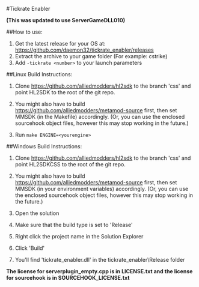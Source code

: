 #Tickrate Enabler

**(This was updated to use ServerGameDLL010)**

##How to use:
1. Get the latest release for your OS at: https://github.com/daemon32/tickrate_enabler/releases
2. Extract the archive to your game folder (For example: cstrike)
3. Add `-tickrate <number>` to your launch parameters

##Linux Build Instructions:
1. Clone https://github.com/alliedmodders/hl2sdk to the branch 'css' and point HL2SDK to the root of the git repo.

2. You might also have to build https://github.com/alliedmodders/metamod-source first, then set MMSDK (in the Makefile) accordingly. (Or, you can use the enclosed sourcehook object files, however this may stop working in the future.)

3. Run `make ENGINE=<yourengine>`

##Windows Build Instructions:
1. Clone https://github.com/alliedmodders/hl2sdk to the branch 'css' and point HL2SDKCSS to the root of the git repo.

2. You might also have to build https://github.com/alliedmodders/metamod-source first, then set MMSDK (in your environment variables) accordingly. (Or, you can use the enclosed sourcehook object files, however this may stop working in the future.)

3. Open the solution
4. Make sure that the build type is set to 'Release'
5. Right click the project name in the Solution Explorer
6. Click 'Build'
7. You'll find 'tickrate_enabler.dll' in the tickrate_enabler\Release folder

**The license for serverplugin_empty.cpp is in LICENSE.txt and the license for sourcehook is in SOURCEHOOK_LICENSE.txt**
